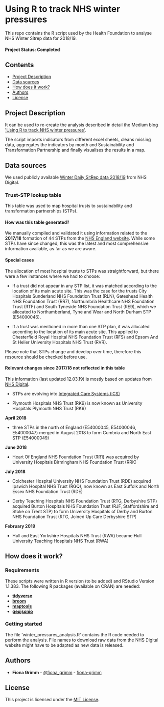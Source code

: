 # Using R to track NHS winter pressures

This repo contains the R script used by the Health Foundation to analyse NHS Winter Sitrep data for 2018/19.

#### Project Status: Completed

## Contents
* [Project Description](https://github.com/HFAnalyticsLab/Winter_pressures#project-description)
* [Data sources](https://github.com/HFAnalyticsLab/Winter_pressures#data-source)
* [How does it work?](https://github.com/HFAnalyticsLab/Winter_pressures#how-does-it-work)
* [Authors](https://github.com/HFAnalyticsLab/Winter_pressures#authors)
* [License](https://github.com/HFAnalyticsLab/Winter_pressures#license)


## Project Description

It can be used to re-create the analysis described in detail the Medium blog ['Using R to track NHS winter pressures'](https://towardsdatascience.com/using-r-to-track-nhs-winter-pressures-fedcccce0b06).

The script imports indicators from different excel sheets, cleans missing data, aggregates the indicators by month and Sustainability and Transformation Partnership and finally visualises the results in a map.

## Data sources

We used publicly available [Winter Daily SitRep data 2018/19](https://www.england.nhs.uk/statistics/statistical-work-areas/winter-daily-sitreps/winter-daily-sitrep-2018-19-data/) from NHS Digital.

### Trust-STP lookup table

This table was used to map hospital trusts to sustainability and transformation partnerships (STPs).

#### How was this table generated?

We manually compiled and validated it using  information related to the **2017/18** formation of 44 STPs from the [NHS England website](https://www.england.nhs.uk/integratedcare/stps/view-stps/). While some STPs have since changed, this was the latest and most comprehensive information available, as far as we are aware.

#### Special cases

The allocation of most hospital trusts to STPs was straightforward, but there were a few instances where we had to choose:

- If a trust did not appear in any STP list, it was matched according to the location of its main acute site. This was the case for the trusts City Hospitals Sunderland NHS Foundation Trust (RLN), Gateshead Health NHS Foundation Trust (RR7), Northumbria Healthcare NHS Foundation Trust (RTF) and South Tyneside NHS Foundation Trust (RE9), which we allocated to Northumberland, Tyne and Wear and North Durham STP (E54000046).

- If a trust was mentioned in more than one STP plan, it was allocated according to the location of its main acute site. This applied to  Chesterfield Royal Hospital NHS Foundation Trust (RFS) and Epsom And St Helier University Hospitals NHS Trust (RVR).

Please note that STPs change and develop over time, therefore this resource should be checked before use.

#### Relevant changes since 2017/18 not reflected in this table

This information (last updated 12.03.19) is mostly based on updates from [NHS Digital](https://digital.nhs.uk/services/organisation-data-service/organisation-data-service-news-and-latest-updates/).

- STPs are evolving into [Integrated Care Systems (ICS)](https://www.england.nhs.uk/integratedcare/integrated-care-systems/)

- Plymouth Hospitals NHS Trust (RK9) is now known as University Hospitals Plymouth NHS Trust (RK9)

**April 2018**

- three STPs in the north of England (E54000045, E54000046, E54000047) merged in August 2018 to form  Cumbria and North East STP (E54000049)

**June 2018**

- Heart Of England NHS Foundation Trust (RR1) was acquired by University Hospitals Birmingham NHS Foundation Trust (RRK)

**July 2018**

- Colchester Hospital University NHS Foundation Trust (RDE) acquired Ipswich Hospital NHS Trust (RGQ), now known as East Suffolk and North Essex NHS Foundation Trust (RDE)

- Derby Teaching Hospitals NHS Foundation Trust (RTG, Derbyshire STP) acquired Burton Hospitals NHS Foundation Trust (RJF, Staffordshire and Stoke on Trent STP) to form University Hospitals of Derby and Burton NHS Foundation Trust (RTG, Joined Up Care Derbyshire STP)

**February 2019**

- Hull and East Yorkshire Hospitals NHS Trust (RWA) became Hull University Teaching Hospitals NHS Trust (RWA) 

## How does it work?

### Requirements
These scripts were written in R version (to be added) and RStudio Version 1.1.383. 
The following R packages (available on CRAN) are needed: 

* [**tidyverse**](https://www.tidyverse.org/)
* [**broom**](https://cran.r-project.org/web/packages/broom/index.html)
* [**maptools**](https://cran.r-project.org/web/packages/maptools/index.html)
* [**geojsonio**](https://cran.r-project.org/web/packages/geojsonio/index.html)

### Getting started
The file 'winter_pressures_analysis.R' contains the R code needed to perform the analysis. File names to download raw data from the NHS Digital website might have to be adapted as new data is released. 

## Authors
* **Fiona Grimm** - [@fiona_grimm](https://twitter.com/fiona_grimm) - [fiona-grimm](https://github.com/fiona-grimm)

## License
This project is licensed under the [MIT License](https://github.com/HFAnalyticsLab/Winter_pressures/blob/master/LICENSE).
